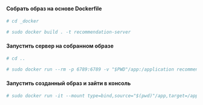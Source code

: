 #### Собрать образ на основе Dockerfile
```bash
# cd _docker
```
```bash
# sudo docker build . -t recommendation-server
```
#### Запустить сервер на собранном образе
```bash
# cd ..
```
```bash
# sudo docker run --rm -p 6789:6789 -v "$PWD"/app:/application recommendation-server
```
#### Запустить созданный образ и зайти в консоль
```bash
# sudo docker run -it --mount type=bind,source="$(pwd)"/app,target=/application --rm recommendation-server bash
```